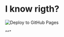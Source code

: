 # I know rigth?
![Deploy to GitHub Pages](https://github.com/cup2of2tea/cloudoftea/workflows/Deploy%20to%20GitHub%20Pages/badge.svg)
 
^^"
